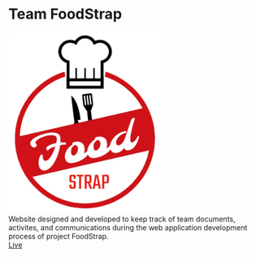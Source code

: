 # Team FoodStrap

<img src="images/logo.png" width=300px><br>
Website designed and developed to keep track of team documents, activites, and communications during the web application development process of project FoodStrap.<br>
<a href="https://wyc21.github.io/teamfoodstrap/">Live</a>